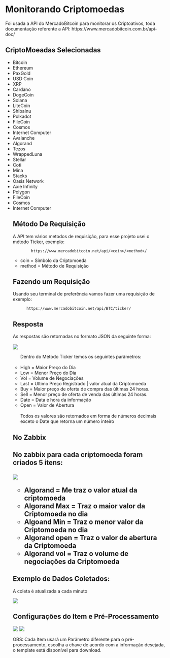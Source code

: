 <h1>Monitorando Criptomoedas</h1>

  <p> Foi usada a API do MercadoBitcoin para monitorar os Criptoativos, toda documentação referente a API:  https://www.mercadobitcoin.com.br/api-doc/ </p>

  <h2>CriptoMoeadas Selecionadas</h2>
    
   <div style="display: inline;">
    <ul>
    <li> Bitcoin </li>
    <li> Ethereum</li>
    <li> PaxGold</li>
    <li> USD Coin</li>
    <li> XRP</li>
    <li> Cardano</li>
    <li> DogeCoin</li>
    <li> Solana</li>  
    <li> LiteCoin</li>
    <li> ShibaInu</li>
    <li> Polkadot</li>
    <li> FileCoin</li>
    <li> Cosmos</li>
    <li> Internet Computer</li>
    <li> Avalanche </li>
    <li> Algorand </li>
    <li> Tezos</li>
    <li> WrappedLuna</li>
    <li> Stellar</li>
    <li> Coti</li>
    <li> Mina</li>
    <li> Stacks</li>  
    <li> Oasis Network</li>
    <li> Axie Infinity</li>
    <li> Polygon</li>
    <li> FileCoin</li>
    <li> Cosmos</li>
    <li> Internet Computer</li>
    
  <h2>Método De Requisição</h2>
    <p> A API tem vários metodos de requisição, para esse projeto usei o método Ticker, exemplo: <br>

            https://www.mercadobitcoin.net/api/<coin>/<method>/

   <ul>
   <li>
        coin = Símbolo da Criptomoeda
   </li>
   <li>
          method = Método de Requisição    
   </li>
   </ul>
                  
   </p>

   <h2>Fazendo um Requisição</h2>

   <p>
    Usando seu terminal de preferência vamos fazer uma requisição de exemplo: <br>

          https://www.mercadobitcoin.net/api/BTC/ticker/

   <h2>Resposta</h2>
      <p>As respostas são retornadas no formato JSON da seguinte forma: <br><br>
         <img src="https://user-images.githubusercontent.com/98768795/183086821-f442cc29-7f1a-4c92-96c4-4ad2e87b1086.png"> </img> <br>

   <ul >
   Dentro do Método Ticker temos os seguintes parâmetros: <br><br>
   <li>High  = Maior Preço do Dia </li>
   <li>Low   = Menor Preço do Dia</li>
   <li>Vol   = Volume de Negociações</li>
   <li>Last  = Ultimo Preço Registrado | valor atual da Criptomoeda</li>
   <li>Buy   = Maior preço de oferta de compra das últimas 24 horas.</li>
   <li>Sell  = Menor preço de oferta de venda das últimas 24 horas.</li>
   <li>Date  = Data e hora da informação</li>
   <li>Open  = Valor de Abertura</li>
   <br>
    Todos os valores são retornados em forma de números decimais exceto o Date que retorna um número inteiro 
   </ul>
   </p>
   </p>

  <h2>No Zabbix<h2>
    <p>No zabbix para cada criptomoeda foram criados 5 itens: <br><br>
      <img src="https://user-images.githubusercontent.com/98768795/183090000-802db082-038d-4f8e-b40c-c7bf83a0f3f1.png"> </img>

   <ul>
    <li>Algorand      = Me traz o valor atual da criptomoeda</li>
    <li>Algorand Max  = Traz o maior valor da Criptomoeda no dia</li>
    <li>Algoand Min   = Traz o menor valor da Criptomoeda no dia</li>
    <li>Algorand open = Traz o valor de abertura da Criptomoeda</li>
    <li>Algorand vol  = Traz o volume de negociações da Criptomoeda</li>
   </ul>
   </p>

   <h2>Exemplo de Dados Coletados: </h2>
   <p>A coleta é atualizada a cada minuto</p> 
    <img src="https://user-images.githubusercontent.com/98768795/183091306-841040c3-a333-4764-97b5-8383c89c8ddb.png"> </img>

  <h2>Configurações do Item e Pré-Processamento</h2>
    <img src="https://user-images.githubusercontent.com/98768795/183092337-6baefa1f-c70a-4fac-ba00-b64757f9d131.png"> </img>
    <img src="https://user-images.githubusercontent.com/98768795/183092393-e494d140-7062-4162-9029-9c5ce4baaa54.png"> </img>

   <p>OBS: Cada Item usará um Parâmetro diferente para o pré-processamento, escolha a chave de acordo com a informação desejada, o template está disponível para download.</p>
   </div> 

   
 

  





